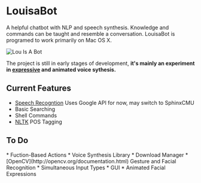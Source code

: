 # LouisaBot
A helpful chatbot with NLP and speech synthesis. Knowledge and commands can be taught and resemble a conversation.
LouisaBot is programed to work primarily on Mac OS X.

![Lou Is A Bot](http://s32.postimg.org/v0ui84qj9/louisa.png)

The project is still in early stages of development, <b>it's mainly an experiment in [expressive](http://web1.cs.columbia.edu/~julia/courses/old/cs6998-02/schroeder01.pdf) and animated voice sythesis.</b>

<h2>Current Features</h2>

* [Speech Recogntion](https://pypi.python.org/pypi/SpeechRecognition/2.1.3) Uses Google API for now, may switch to SphinxCMU
* Basic Searching
* Shell Commands
* [NLTK](http://www.nltk.org/book/ch05.html) POS Tagging

<h2>To Do</h2>
* Fuction-Based Actions
* Voice Synthesis Library
* Download Manager
* [OpenCV](http://opencv.org/documentation.html) Gesture and Facial Recognition
* Simultaneous Input Types
* GUI
* Animated Facial Expressions

